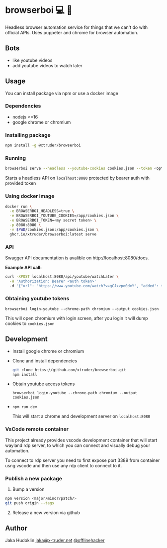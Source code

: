 # browserboi :computer: :boy:

Headless browser automation service for things that we can't do with official APIs. Uses puppeter and chrome for browser automation.

## Bots

- like youtube videos
- add youtube videos to watch later

## Usage

You can install package via npm or use a docker image

### Dependencies

- nodejs >=16
- google chrome or chromium

### Installing package

```bash
npm install -g @xtruder/browserboi
```

### Running

```bash
browserboi serve --headless --youtube-cookies cookies.json --token <optional auto token>
```

Starts a headless API on `localhost:8080` protected by bearer auth with provided token

### Using docker image

```bash
docker run \
  -e BROWSERBOI_HEADLESS=true \
  -e BROWSERBOI_YOUTUBE_COOKIES=/app/cookies.json \
  -e BROWSERBOI_TOKEN=<my secret token> \
  -p 8080:8080 \
  -v $PWD/cookies.json:/app/cookies.json \
  ghcr.io/xtruder/browserboi:latest serve
```

### API

Swagger API documentation is avalible on http://localhost:8080/docs.

**Example API call:**

```bash
curl -XPOST localhost:8080/api/youtube/watchLater \
  -H 'Authorization: Bearer <auth token>'
  -d '{"url": "https://www.youtube.com/watch?v=gCJxvpo0dxY", "added": true}'
```

### Obtaining youtube tokens

```
browserboi login-youtube --chrome-path chromium --output cookies.json
```

This will open chromium with login screen, after you login it will
dump cookies to `cookies.json`

## Development

- Install google chrome or chromium

- Clone and install dependencies

    ```bash
    git clone https://github.com/xtruder/browserboi.git
    npm install
    ```

- Obtain youtube access tokens

    ```
    browserboi login-youtube --chrome-path chromium --output cookies.json
    ```

-  `npm run dev`

    This will start a chrome and development server on `localhost:8080`

### VsCode remote container

This project already provides vscode development container that will start
wayland rdp server, to which you can connect and visually debug your automation.

To connect to rdp server you need to first expose port 3389 from container usng vscode
and then use any rdp client to connect to it.

### Publish a new package

1. Bump a version

```bash
npm version <major/minor/patch/>
git push origin --tags
```

2. Release a new version via github

## Author

Jaka Hudoklin <jaka@x-truder.net> [@offlinehacker](twitter.com/offlinehacker)
